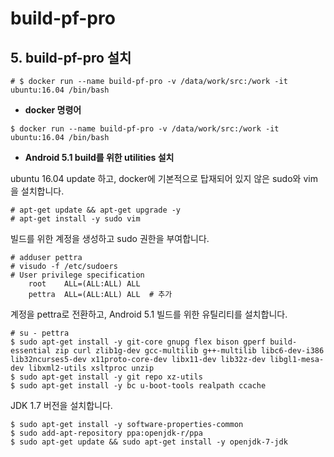 # build-pf-pro

## 5. build-pf-pro 설치
```
# $ docker run --name build-pf-pro -v /data/work/src:/work -it ubuntu:16.04 /bin/bash
```

* **docker 명령어**
```
$ docker run --name build-pf-pro -v /data/work/src:/work -it ubuntu:16.04 /bin/bash
```

* **Android 5.1 build를 위한 utilities 설치**

ubuntu 16.04 update 하고, docker에 기본적으로 탑재되어 있지 않은 sudo와 vim을 설치합니다.  
```
# apt-get update && apt-get upgrade -y
# apt-get install -y sudo vim
```

빌드를 위한 계정을 생성하고 sudo 권한을 부여합니다.  
```
# adduser pettra
# visudo -f /etc/sudoers
# User privilege specification
    root    ALL=(ALL:ALL) ALL
    pettra  ALL=(ALL:ALL) ALL  # 추가
```

계정을 pettra로 전환하고, Android 5.1 빌드를 위한 유틸리티를 설치합니다.    
```
# su - pettra
$ sudo apt-get install -y git-core gnupg flex bison gperf build-essential zip curl zlib1g-dev gcc-multilib g++-multilib libc6-dev-i386 lib32ncurses5-dev x11proto-core-dev libx11-dev lib32z-dev libgl1-mesa-dev libxml2-utils xsltproc unzip
$ sudo apt-get install -y git repo xz-utils
$ sudo apt-get install -y bc u-boot-tools realpath ccache
```
JDK 1.7 버전을 설치합니다.
```
$ sudo apt-get install -y software-properties-common
$ sudo add-apt-repository ppa:openjdk-r/ppa  
$ sudo apt-get update && sudo apt-get install -y openjdk-7-jdk 
```
